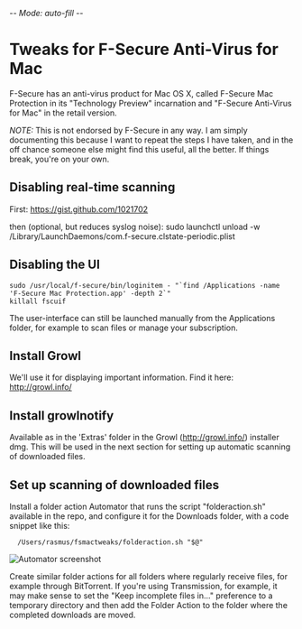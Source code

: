 -*- Mode: auto-fill -*-

Tweaks for F-Secure Anti-Virus for Mac
======================================

F-Secure has an anti-virus product for Mac OS X, called F-Secure Mac
Protection in its "Technology Preview" incarnation and "F-Secure
Anti-Virus for Mac" in the retail version. 

*NOTE:* This is not endorsed by F-Secure in any way. I am simply
documenting this because I want to repeat the steps I have taken, and
in the off chance someone else might find this useful, all the
better. If things break, you're on your own.


Disabling real-time scanning
----------------------------

First: https://gist.github.com/1021702

then (optional, but reduces syslog noise):
	sudo launchctl unload -w /Library/LaunchDaemons/com.f-secure.clstate-periodic.plist

Disabling the UI
----------------

	sudo /usr/local/f-secure/bin/loginitem - "`find /Applications -name 'F-Secure Mac Protection.app' -depth 2`"
	killall fscuif

The user-interface can still be launched manually from the
Applications folder, for example to scan files or manage your
subscription.

Install Growl
-------------

We'll use it for displaying important information. Find it here: http://growl.info/

Install growlnotify
-------------------

Available as in the 'Extras' folder in the Growl (http://growl.info/)
installer dmg. This will be used in the next section for setting up
automatic scanning of downloaded files.

Set up scanning of downloaded files
-----------------------------------

Install a folder action Automator that runs the script
"folderaction.sh" available in the repo, and configure it for the
Downloads folder, with a code snippet like this:

	  /Users/rasmus/fsmactweaks/folderaction.sh "$@"

![Automator screenshot](https://github.com/pajp/fsmactweaks/raw/master/folderaction.png)

Create similar folder actions for all folders where regularly receive
files, for example through BitTorrent. If you're using Transmission,
for example, it may make sense to set the "Keep incomplete files
in..." preference to a temporary directory and then add the Folder
Action to the folder where the completed downloads are moved.